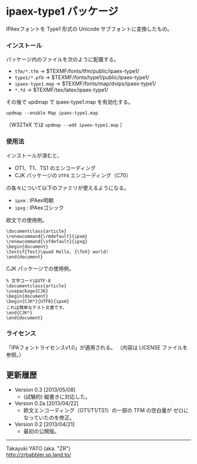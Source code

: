 ipaex-type1 パッケージ
=====================

IPAexフォントを Type1 形式の Unicode サブフォントに変換したもの。

### インストール

パッケージ内のファイルを次のように配置する。

  - `tfm/*.tfm`       → $TEXMF/fonts/tfm/public/ipaex-type1/
  - `type1/*.pfb`     → $TEXMF/fonts/type1/public/ipaex-type1/
  - `ipaex-type1.map` → $TEXMF/fonts/map/dvips/ipaex-type1/
  - `*.fd`            → $TEXMF/tex/latex/ipaex-type1/

その後で updmap で ipaex-type1.map を有効化する。

    updmap --enable Map ipaex-type1.map

（W32TeX では `updmap --add ipaex-type1.map` ）

### 使用法

インストールが済むと、

  * OT1、T1、TS1 のエンコーディング
  * CJK パッケージの `UTF8` エンコーディング（C70）

の各々について以下のファミリが使えるようになる。

  * `ipxm` : IPAex明朝
  * `ipxg` : IPAexゴシック

欧文での使用例。

    \documentclass{article}
    \renewcommand{\rmdefault}{ipxm}
    \renewcommand{\sfdefault}{ipxg}
    \begin{document}
    \textsf{Test}\quad Hello, {\TeX} world!
    \end{document}

CJK パッケージでの使用例。

    % 文字コードはUTF-8
    \documentclass{article}
    \usepackage{CJK}
    \begin{document}
    \begin{CJK*}{UTF8}{ipxm}
    これは簡単なテスト文書です。
    \end{CJK*}
    \end{document}

### ライセンス

「IPAフォントライセンスv1.0」が適用される。
（内容は LICENSE ファイルを参照。）

更新履歴
--------

  * Version 0.3  [2013/05/08]
      - (試験的) 縦書きに対応した。
  * Version 0.2a [2013/04/22]
      - 欧文エンコーディング（OT1/T1/TS1）の一部の TFM の空白量が
        ゼロになっていたのを修正。
  * Version 0.2  [2013/04/21]
      - 最初の公開版。

--------------------
Takayuki YATO (aka. "ZR")  
http://zrbabbler.sp.land.to/
